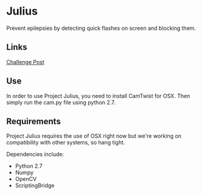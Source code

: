 # Julius
Prevent epilepsies by detecting quick flashes on screen and blocking them.

## Links
[Challenge Post](http://deltahacks.challengepost.com/submissions/33000-project-julius)

## Use
In order to use Project Julius, you need to install CamTwist for OSX. Then simply run the cam.py file using python 2.7.

## Requirements
Project Julius requires the use of OSX right now but we're working on compatibility with other systems, so hang tight.

Dependencies include:
* Python 2.7
* Numpy
* OpenCV
* ScriptingBridge
